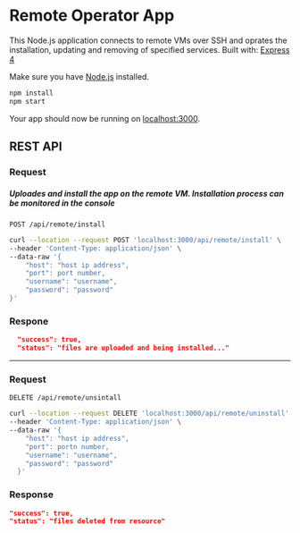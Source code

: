 # Remote Operator App

This Node.js application connects to remote VMs over SSH and oprates the installation, updating and removing of specified services.
Built with: [Express 4](http://expressjs.com/)

Make sure you have [Node.js](http://nodejs.org/) installed.

```sh
npm install
npm start
```

Your app should now be running on [localhost:3000](http://localhost:3000/).

## REST API

### Request

##### Uploades and install the app on the remote VM. Installation process can be monitored in the console

`POST /api/remote/install`

```sh
curl --location --request POST 'localhost:3000/api/remote/install' \
--header 'Content-Type: application/json' \
--data-raw '{
    "host": "host ip address",
    "port": port number,
    "username": "username",
    "password": "password"
}'
```

### Respone

``` json
  "success": true,
  "status": "files are uploaded and being installed..."
```

---

### Request

`DELETE /api/remote/unsintall`

```sh
curl --location --request DELETE 'localhost:3000/api/remote/uninstall' \
--header 'Content-Type: application/json' \
--data-raw '{
    "host": "host ip address",
    "port": portn number,
    "username": "username",
    "password": "password"
  }'
```

### Response

```json
"success": true,
"status": "files deleted from resource"
```
